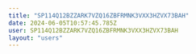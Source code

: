 ```yaml
---
title: "SP114Q12BZZARK7VZQ16ZBFRMNK3VXX3HZVX73BAH"
date: 2024-06-05T10:57:45.785Z
user: SP114Q12BZZARK7VZQ16ZBFRMNK3VXX3HZVX73BAH
layout: "users"
---
```

    